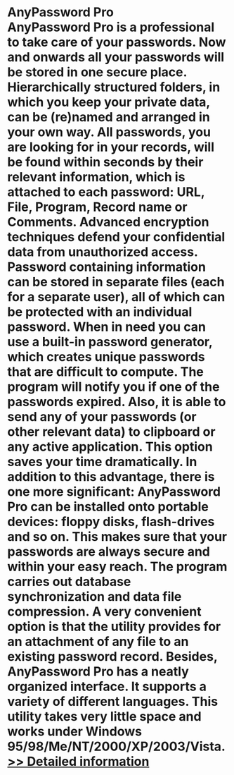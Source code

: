 # AnyPassword Pro<br />AnyPassword Pro is a professional to take care of your passwords. Now and onwards all your passwords will be stored in one secure place. Hierarchically structured folders, in which you keep your private data, can be (re)named and arranged in your own way. All passwords, you are looking for in your records, will be found within seconds by their relevant information, which is attached to each password: URL, File, Program, Record name or Comments. Advanced encryption techniques defend your confidential data from unauthorized access. Password containing information can be stored in separate files (each for a separate user), all of which can be protected with an individual password. When in need you can use a built-in password generator, which creates unique passwords that are difficult to compute. The program will notify you if one of the passwords expired. Also, it is able to send any of your passwords (or other relevant data) to clipboard or any active application. This option saves your time dramatically. In addition to this advantage, there is one more significant: AnyPassword Pro can be installed onto portable devices: floppy disks, flash-drives and so on. This makes sure that your passwords are always secure and within your easy reach. The program carries out database synchronization and data file compression. A very convenient option is that the utility provides for an attachment of any file to an existing password record. Besides, AnyPassword Pro has a neatly organized interface. It supports a variety of different languages. This utility takes very little space and works under Windows 95/98/Me/NT/2000/XP/2003/Vista.<br />[>> Detailed information](https://secure.shareit.com/shareit/product.html?productid=300013676&affiliateid=200057808)